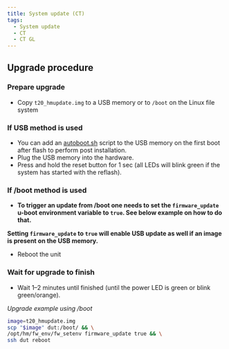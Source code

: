 ```yaml
---
title: System update (CT)
tags:
  - System update
  - CT
  - CT GL
---
```


## Upgrade procedure

### Prepare upgrade

* Copy `t20_hmupdate.img` to a USB memory or to `/boot` on the Linux file system

### If USB method is used

* You can add an [autoboot.sh](../../update.md#usb-method-autobootsh) script to the USB memory on the first boot after flash to perform post installation.
* Plug the USB memory into the hardware.
* Press and hold the reset button for 1 sec (all LEDs will blink green if the system has started with the reflash).

### If /boot method is used

* **To trigger an update from /boot one needs to set the `firmware_update` u-boot environment variable to `true`. See below example on how to do that.**

**Setting `firmware_update` to `true` will enable USB update as well if an image is present on the USB memory.**
* Reboot the unit

### Wait for upgrade to finish

* Wait 1–2 minutes until finished (until the power LED is green or blink green/orange).


*Upgrade example using /boot*
```bash
image=t20_hmupdate.img
scp "$image" dut:/boot/ && \
/opt/hm/fw_env/fw_setenv firmware_update true && \
ssh dut reboot
```
